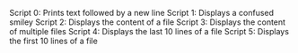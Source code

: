 Script 0: Prints text followed by a new line
Script 1: Displays a confused smiley
Script 2: Displays the content of a file
Script 3: Displays the content of multiple files
Script 4: Displays the last 10 lines of a file
Script 5: Displays the first 10 lines of a file

